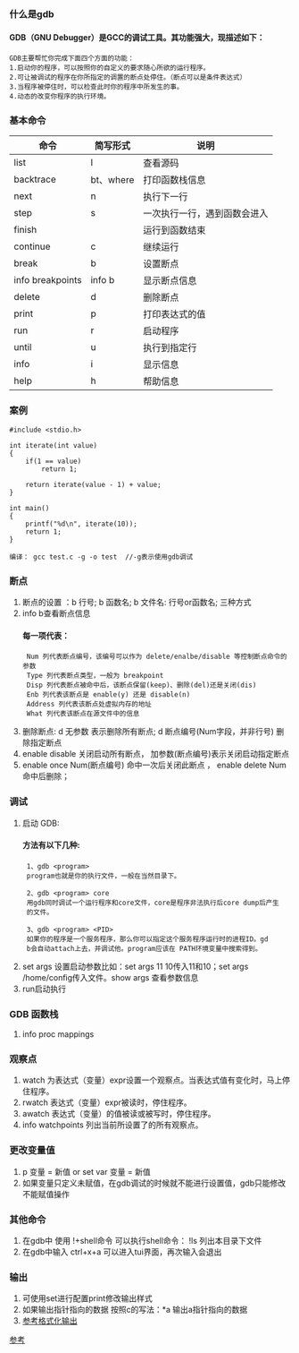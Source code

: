 ### 什么是gdb

#### GDB（GNU Debugger）是GCC的调试工具。其功能强大，现描述如下： 
    GDB主要帮忙你完成下面四个方面的功能： 
    1.启动你的程序，可以按照你的自定义的要求随心所欲的运行程序。 
    2.可让被调试的程序在你所指定的调置的断点处停住。（断点可以是条件表达式） 
    3.当程序被停住时，可以检查此时你的程序中所发生的事。 
    4.动态的改变你程序的执行环境。
    
    
    
### 基本命令

命令 | 简写形式| 说明
---|---|---
list | l| 查看源码
backtrace|	bt、where|	打印函数栈信息
next	|n	|执行下一行
step	|s	|一次执行一行，遇到函数会进入
finish	|	|运行到函数结束
continue	|c	|继续运行
break	|b	|设置断点
info breakpoints|	info b	|显示断点信息
delete	|d	|删除断点
print	|p|	打印表达式的值
run	|r	|启动程序
until	|u|	执行到指定行
info	|i|	显示信息
help	|h|	帮助信息


### 案例

```
#include <stdio.h>  
  
int iterate(int value)  
{  
    if(1 == value)  
        return 1;  
  
    return iterate(value - 1) + value;  
}  
  
int main()  
{  
    printf("%d\n", iterate(10));  
    return 1;  
}

编译： gcc test.c -g -o test  //-g表示使用gdb调试
```


### 断点
1. 断点的设置 ：b 行号; b 函数名; b 文件名: 行号or函数名; 三种方式
2. info b查看断点信息
    #### 每一项代表： 
        Num 列代表断点编号，该编号可以作为 delete/enalbe/disable 等控制断点命令的参数
        Type 列代表断点类型，一般为 breakpoint
        Disp 列代表断点被命中后，该断点保留(keep)、删除(del)还是关闭(dis)
        Enb 列代表该断点是 enable(y) 还是 disable(n)
        Address 列代表该断点处虚拟内存的地址
        What 列代表该断点在源文件中的信息

3. 删除断点: d 无参数 表示删除所有断点; d 断点编号(Num字段，并非行号) 删除指定断点
4. enable disable 关闭启动所有断点， 加参数(断点编号)表示关闭启动指定断点
5. enable once Num(断点编号) 命中一次后关闭此断点 ， enable delete Num 命中后删除；
### 调试
1. 启动 GDB:
    #### 方法有以下几种:
        1、gdb <program> 
        program也就是你的执行文件，一般在当然目录下。 
        
        2、gdb <program> core 
        用gdb同时调试一个运行程序和core文件，core是程序非法执行后core dump后产生 
        的文件。 
        
        3、gdb <program> <PID> 
        如果你的程序是一个服务程序，那么你可以指定这个服务程序运行时的进程ID。gd 
        b会自动attach上去，并调试他。program应该在 PATH环境变量中搜索得到。 
2. set args 设置启动参数比如：set args 11 10传入11和10；set args /home/config传入文件。show args 查看参数信息
3. run启动执行


### GDB 函数栈
1. info proc mappings

###  观察点
1. watch 为表达式（变量）expr设置一个观察点。当表达式值有变化时，马上停住程序。
2. rwatch 表达式（变量）expr被读时，停住程序。
3. awatch 表达式（变量）的值被读或被写时，停住程序。
4. info watchpoints 列出当前所设置了的所有观察点。

### 更改变量值
1. p 变量 = 新值 or set var 变量 = 新值
2. 如果变量只定义未赋值，在gdb调试的时候就不能进行设置值，gdb只能修改不能赋值操作

### 其他命令
1. 在gdb中 使用 !+shell命令 可以执行shell命令： !ls 列出本目录下文件
2. 在gdb中输入 ctrl+x+a 可以进入tui界面，再次输入会退出

### 输出
1. 可使用set进行配置print修改输出样式
2. 如果输出指针指向的数据 按照c的写法：*a 输出a指针指向的数据
3. [参考格式化输出](http://blog.csdn.net/unix21/article/details/9991925)







[参考](http://www.cnblogs.com/ggjucheng/archive/2011/12/14/2288004.html#_Toc311658086)